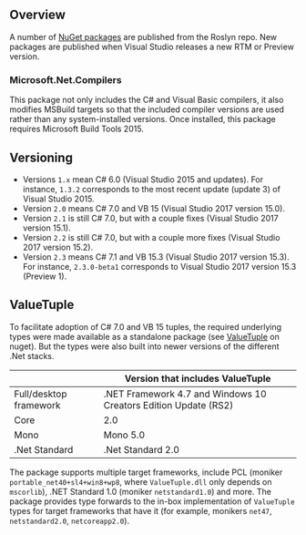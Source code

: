 ## Overview

A number of [NuGet packages](https://www.nuget.org/profiles/RoslynTeam) are published from the Roslyn repo.
New packages are published when Visual Studio releases a new RTM or Preview version.

### Microsoft.Net.Compilers

This package not only includes the C# and Visual Basic compilers, it also modifies MSBuild targets so that the included compiler versions are used rather than any system-installed versions.
Once installed, this package requires Microsoft Build Tools 2015.

## Versioning

- Versions `1.x` mean C# 6.0 (Visual Studio 2015 and updates). For instance, `1.3.2` corresponds to the most recent update (update 3) of Visual Studio 2015.
- Version `2.0` means C# 7.0 and VB 15 (Visual Studio 2017 version 15.0).
- Version `2.1` is still C# 7.0, but with a couple fixes (Visual Studio 2017 version 15.1).
- Version `2.2` is still C# 7.0, but with a couple more fixes (Visual Studio 2017 version 15.2).
- Version `2.3` means C# 7.1 and VB 15.3 (Visual Studio 2017 version 15.3). For instance, `2.3.0-beta1` corresponds to Visual Studio 2017 version 15.3 (Preview 1).

## ValueTuple

To facilitate adoption of C# 7.0 and VB 15 tuples, the required underlying types were made available as a standalone package (see [ValueTuple](https://www.nuget.org/packages/System.ValueTuple) on nuget). But the types were also built into newer versions of the different .Net stacks.

|                        | Version that includes ValueTuple |
|------------------------|----------------------------------|
| Full/desktop framework | .NET Framework 4.7 and Windows 10 Creators Edition Update (RS2) | 
| Core | 2.0 | 
| Mono | Mono 5.0 | 
| .Net Standard | .Net Standard 2.0 | 

The package supports multiple target frameworks, include PCL (moniker `portable_net40+sl4+win8+wp8`, where `ValueTuple.dll` only depends on `mscorlib`), .NET Standard 1.0 (moniker `netstandard1.0`) and more.
The package provides type forwards to the in-box implementation of `ValueTuple` types for target frameworks that have it (for example, monikers `net47`, `netstandard2.0`, `netcoreapp2.0`).